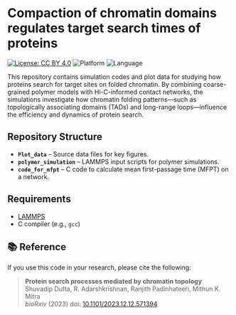 # Compaction of chromatin domains regulates target search times of proteins

[![License: CC BY 4.0](https://img.shields.io/badge/License-CC%20BY%204.0-lightgrey.svg)](https://creativecommons.org/licenses/by/4.0/)
![Platform](https://img.shields.io/badge/platform-Linux%2FUnix-blue)
![Language](https://img.shields.io/badge/language-C%20%7C%20LAMMPS-orange)

This repository contains simulation codes and plot data for studying how proteins search for target sites on folded chromatin. By combining coarse-grained polymer models with Hi-C-informed contact networks, the simulations investigate how chromatin folding patterns—such as topologically associating domains (TADs) and long-range loops—influence the efficiency and dynamics of protein search.

## Repository Structure

- **`Plot_data`** – Source data files for key figures.  
- **`polymer_simulation`** – LAMMPS input scripts for polymer simulations.  
- **`code_for_mfpt`** – C code to calculate mean first-passage time (MFPT) on a network.

## Requirements

- [LAMMPS](https://www.lammps.org/)
- C compiler (e.g., `gcc`)

## 📚 Reference

If you use this code in your research, please cite the following:

> **Protein search processes mediated by chromatin topology**  
> Shuvadip Dutta, R. Adarshkrishnan, Ranjith Padinhateeri, Mithun K. Mitra  
> *bioRxiv* (2023) doi: [10.1101/2023.12.12.571394](https://doi.org/10.1101/2023.12.12.571394)
